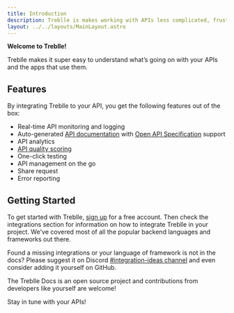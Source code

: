 ```yaml
---
title: Introduction
description: Treblle is makes working with APIs less complicated, frustrating and confusing. With Treblle you can monitor and observe your the actual real-world usage of your APIs.
layout: ../../layouts/MainLayout.astro
---
```


**Welcome to Treblle!**

Treblle makes it super easy to understand what’s going on with your APIs and the apps that use them.

## Features
By integrating Treblle to your API, you get the following features out of the box:

* Real-time API monitoring and logging
* Auto-generated [API documentation](/en/dashboard/api-documentation) with <a href="https://swagger.io/specification/" target="_blank">Open API Specification</a> support
* API analytics
* [API quality scoring](/en/dashboard/api-score)
* One-click testing
* API management on the go
* Share request
* Error reporting

## Getting Started

To get started with Treblle, <a href="https://treblle.com/register" target="_blank">sign up</a> for a free account. Then check the integrations section for information on how to integrate Treblle in your project. We've covered most of all the popular backend languages and frameworks out there.

Found a missing integrations or your language of framework is not in the docs? Please suggest it on Discord <a href="https://treblle.com/chat">#integration-ideas channel</a> and even consider adding it yourself on GitHub.

The Treblle Docs is an open source project and contributions from developers like yourself are welcome!

Stay in tune with your APIs!
